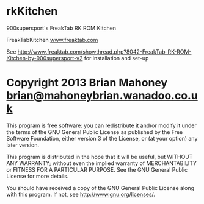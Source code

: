 rkKitchen
=========

900supersport's FreakTab RK ROM Kitchen

FreakTabKitchen www.freaktab.com

See http://www.freaktab.com/showthread.php?8042-FreakTab-RK-ROM-Kitchen-by-900supersport-v2 for installation and set-up

Copyright 2013 Brian Mahoney brian@mahoneybrian.wanadoo.co.uk
=========
This program is free software: you can redistribute it and/or modify
it under the terms of the GNU General Public License as published by
the Free Software Foundation, either version 3 of the License, or
(at your option) any later version.

This program is distributed in the hope that it will be useful,
but WITHOUT ANY WARRANTY; without even the implied warranty of
MERCHANTABILITY or FITNESS FOR A PARTICULAR PURPOSE.  See the
GNU General Public License for more details.

You should have received a copy of the GNU General Public License
along with this program.  If not, see <http://www.gnu.org/licenses/>.


